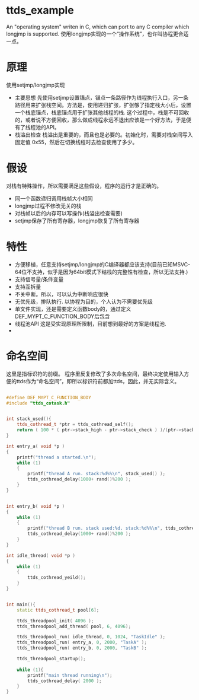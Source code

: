# ttds_example
An "operating system" writen in C, which can port to any C compiler which longjmp is supported.
使用longjmp实现的一个“操作系统”，也许叫协程更合适一点。

# 原理
使用setjmp/longjmp实现
* 主要思想
先使用setjmp设置锚点，锚点一条路径作为线程执行入口，另一条路径用来扩张栈空间。方法是，使用递归扩张，扩张够了指定栈大小后，设置一个栈底锚点，栈底锚点用于扩张其他线程的栈.
这个过程中，栈是不可回收的，或者说不方便回收，那么做成线程永远不退出应该是一个好方法，于是便有了线程池的API。
* 栈溢出检查
栈溢出是重要的，而且也是必要的。初始化时，需要对栈空间写入固定值 0x55，然后在切换线程时去检查使用了多少。
# 假设
对栈有特殊操作，所以需要满足这些假设，程序的运行才是正确的。
* 同一个函数递归调用栈帧大小相同
* longjmp过程不修改无关的栈
* 对栈帧以后的内存可以写操作(栈溢出检查需要)
* setjmp保存了所有寄存器，longjmp恢复了所有寄存器

# 特性
* 方便移植，任意支持setjmp/longjmp的C编译器都应该支持(目前已知MSVC-64位不支持，似乎是因为64bit模式下结栈的完整性有检查，所以无法支持.)
* 支持信号量/条件变量
* 支持互拆量
* 不关中断。所以，可以认为中断响应很快
* 无优先级，排队执行. 以协程为目的，个人认为不需要优先级
* 单文件实现，还是需要定义函数body的，通过定义DEF_MYPT_C_FUNCTION_BODY后包含
* 线程池API  这是受实现原理所限制，目前想到最好的方案是线程池.
* 
# 命名空间
这里是指标识符的前缀。
程序里反复修改了多次命名空间，最终决定使用输入方便的ttds作为“命名空间”，即所以标识符前都加ttds，因此，并无实际含义。

```c++

#define DEF_MYPT_C_FUNCTION_BODY
#include "ttds_cotask.h"


int stack_used(){
    ttds_cothread_t *ptr = ttds_cothread_self();
    return ( 100 * ( ptr->stack_high - ptr->stack_check ) )/(ptr->stack_high-ptr->stack_low);
}

int entry_a( void *p )
{
    printf("thread a started.\n");
    while (1)
    {
        printf("thread A run. stack:%d%%\n", stack_used() );
        ttds_cothread_delay(1000+ rand()%200 );
    }
}


int entry_b( void *p )
{
    while (1)
    {
        printf("thread B run. stack used:%d. stack:%d%%\n", ttds_cothread_get_stack_used(NULL), stack_used() );
        ttds_cothread_delay(1000+ rand()%200 );
    }
}

int idle_thread( void *p )
{
    while (1)
    {
        ttds_cothread_yeild();
    }
}


int main(){
    static ttds_cothread_t pool[6];

    ttds_threadpool_init( 4096 );
    ttds_threadpool_add_thread( pool, 6, 4096);

    ttds_threadpool_run( idle_thread, 0, 1024, "TaskIdle" );
    ttds_threadpool_run( entry_a, 0, 2000, "TaskA" );
    ttds_threadpool_run( entry_b, 0, 2000, "TaskB" );

    ttds_threadpool_startup();
    
    while (1){
        printf("main thread running\n");
        ttds_cothread_delay( 2000 );
    }
}

```
